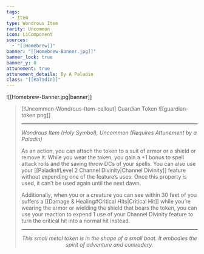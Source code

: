 ```yaml
---
tags:
  - Item
type: Wondrous Item
rarity: Uncommon
icon: LiComponent
sources:
  - "[[Homebrew]]"
banner: "[[Homebrew-Banner.jpg]]"
banner_lock: true
banner_y: 0
attunement: true
attunement_details: By A Paladin
class: "[[Paladin]]"
---
```

![[Homebrew-Banner.jpg|banner]]
>[!Uncommon-Wondrous-Item-callout] Guardian Token
>![[guardian-token.png]]
>
>---
> *Wondrous Item (Holy Symbol), Uncommon (Requires Attunement by a Paladin)*
> 
>As an action, you can attach the token to a suit of armor or a shield or remove it. While you wear the token, you gain a +1 bonus to spell attack rolls and the saving throw DCs of your spells. You can also use your [[Paladin#Level 2 Channel Divinity|Channel Divinity]] feature without expending one of the feature’s uses. Once this property is used, it can’t be used again until the next dawn.
>
>Additionally, when you or a creature you can see within 30 feet of you suffers a [[Damage & Healing#Critical Hits|Critical Hit]] while you’re wearing the armor or wielding the shield that bears the token, you can use your reaction to expend 1 use of your Channel Divinity feature to turn the critical hit into a normal hit instead.
>
>---
><p style="text-align:center;"><i>This small metal token is in the shape of a small boat. It embodies the spirit of adventure and comradery.</i></p>
